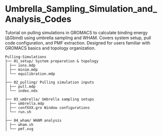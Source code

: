 # Umbrella_Sampling_Simulation_and_Analysis_Codes
Tutorial on pulling simulations in GROMACS to calculate binding energy (ΔGbind) using umbrella sampling and WHAM. Covers system setup, pull code configuration, and PMF extraction. Designed for users familiar with GROMACS basics and topology organization.
```
Pulling-Simulations
├── 01_setup/ System preparation & topology
│ ├── ions.mdp
│ ├── minim.mdp
│ └── equilibration.mdp
│
├── 02_pulling/ Pulling simulation inputs
│ ├── pull.mdp
│ └── index.ndx
│
├── 03_umbrella/ Umbrella sampling setups
│ ├── umbrella.mdp
│ ├── confXXX.gro Window configurations
│ └── run.sh
│
├── 04_wham/ WHAM analysis
│ ├── wham.sh
│ └── pmf.xvg

```
